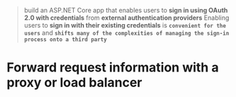 > build an ASP.NET Core app that enables users to **sign in using OAuth 2.0 with credentials** from **external authentication providers**
> Enabling users to **sign in with their existing credentials** is **`convenient for the users`** and **`shifts many of the complexities of managing the sign-in process onto a third party`**

# Forward request information with a proxy or load balancer